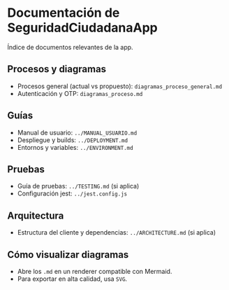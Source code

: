 # Documentación de SeguridadCiudadanaApp

Índice de documentos relevantes de la app.

## Procesos y diagramas
- Procesos general (actual vs propuesto): `diagramas_proceso_general.md`
- Autenticación y OTP: `diagramas_proceso.md`

## Guías
- Manual de usuario: `../MANUAL_USUARIO.md`
- Despliegue y builds: `../DEPLOYMENT.md`
- Entornos y variables: `../ENVIRONMENT.md`

## Pruebas
- Guía de pruebas: `../TESTING.md` (si aplica)
- Configuración jest: `../jest.config.js`

## Arquitectura
- Estructura del cliente y dependencias: `../ARCHITECTURE.md` (si aplica)

## Cómo visualizar diagramas
- Abre los `.md` en un renderer compatible con Mermaid.
- Para exportar en alta calidad, usa `SVG`.